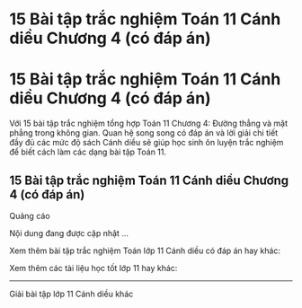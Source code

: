 # 15 Bài tập trắc nghiệm Toán 11 Cánh diều Chương 4 (có đáp án)

# 15 Bài tập trắc nghiệm Toán 11 Cánh diều Chương 4 (có đáp án)

Với 15 bài tập trắc nghiệm tổng hợp Toán 11 Chương 4: Đường thẳng và mặt phẳng trong không gian. Quan hệ song song có đáp án và lời giải chi tiết đầy đủ các mức độ sách Cánh diều sẽ giúp học sinh ôn luyện trắc nghiệm để biết cách làm các dạng bài tập Toán 11.

## 15 Bài tập trắc nghiệm Toán 11 Cánh diều Chương 4 (có đáp án)

Quảng cáo

Nội dung đang được cập nhật ...

Xem thêm bài tập trắc nghiệm Toán lớp 11 Cánh diều có đáp án hay khác:

Xem thêm các tài liệu học tốt lớp 11 hay khác:

* * *

Giải bài tập lớp 11 Cánh diều khác
